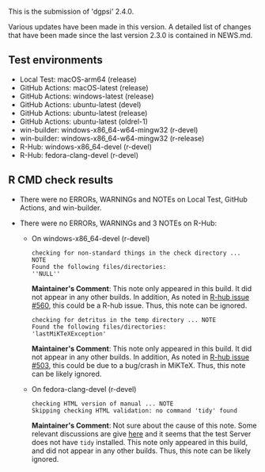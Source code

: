 This is the submission of 'dgpsi' 2.4.0.

Various updates have been made in this version. A detailed list of changes that have been made since the last version 2.3.0 is contained in NEWS.md.  

## Test environments

- Local Test: macOS-arm64 (release)
- GitHub Actions: macOS-latest (release)
- GitHub Actions: windows-latest (release)
- GitHub Actions: ubuntu-latest (devel)
- GitHub Actions: ubuntu-latest (release)
- GitHub Actions: ubuntu-latest (oldrel-1)
- win-builder: windows-x86_64-w64-mingw32 (r-devel)
- win-builder: windows-x86_64-w64-mingw32 (r-release)
- R-Hub: windows-x86_64-devel (r-devel)
- R-Hub: fedora-clang-devel (r-devel)

## R CMD check results

- There were no ERRORs, WARNINGs and NOTEs on Local Test, GitHub Actions, and win-builder.

- There were no ERRORs, WARNINGs and 3 NOTEs on R-Hub:

  * On windows-x86_64-devel (r-devel)
    ```
    checking for non-standard things in the check directory ... NOTE
    Found the following files/directories:
    ''NULL''
    ```
    
    **Maintainer's Comment**: This note only appeared in this build. It did not appear in any other builds. In addition, As noted in [R-hub issue #560](https://github.com/r-hub/rhub/issues/560), this could be a R-hub issue. Thus, this note can be ignored.
    
    ```
    checking for detritus in the temp directory ... NOTE
    Found the following files/directories:
    'lastMiKTeXException'
    ```

    **Maintainer's Comment**: This note only appeared in this build. It did not appear in any other builds. In addition, As noted in [R-hub issue #503](https://github.com/r-hub/rhub/issues/503), this could be due to a bug/crash in MiKTeX. Thus, this note can be likely ignored.

  * On fedora-clang-devel (r-devel)
             
    ```
    checking HTML version of manual ... NOTE
    Skipping checking HTML validation: no command 'tidy' found
    ```
            
    **Maintainer's Comment**: Not sure about the cause of this note. Some relevant discussions are give                   [here](https://groups.google.com/g/r-sig-mac/c/7u_ivEj4zhM) and it seems that the test Server does not have `tidy` installed. This note only appeared in this build, and did not appear in any other builds. Thus, this note can be likely ignored.
